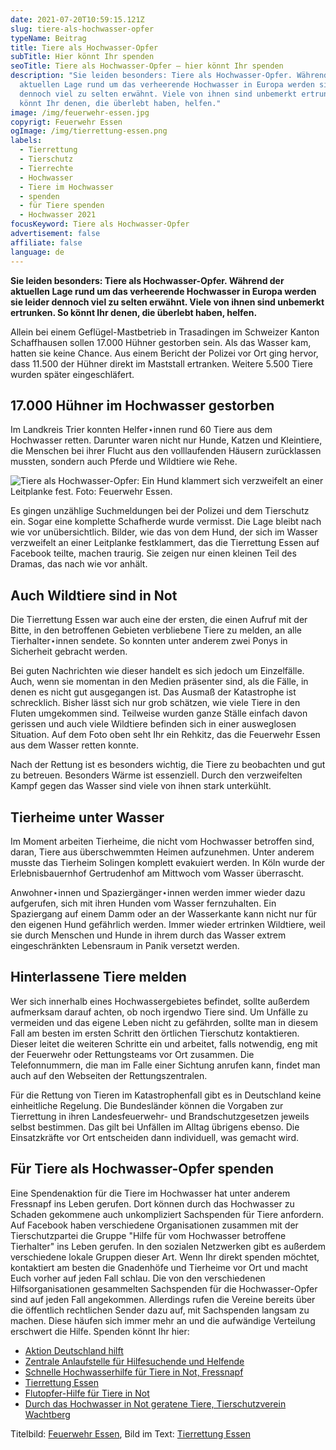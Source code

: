 ```yaml
---
date: 2021-07-20T10:59:15.121Z
slug: tiere-als-hochwasser-opfer
typeName: Beitrag
title: Tiere als Hochwasser-Opfer
subTitle: Hier könnt Ihr spenden
seoTitle: Tiere als Hochwasser-Opfer – hier könnt Ihr spenden
description: "Sie leiden besonders: Tiere als Hochwasser-Opfer. Während der
  aktuellen Lage rund um das verheerende Hochwasser in Europa werden sie leider
  dennoch viel zu selten erwähnt. Viele von ihnen sind unbemerkt ertrunken. So
  könnt Ihr denen, die überlebt haben, helfen."
image: /img/feuerwehr-essen.jpg
copyrigt: Feuerwehr Essen
ogImage: /img/tierrettung-essen.png
labels:
  - Tierrettung
  - Tierschutz
  - Tierrechte
  - Hochwasser
  - Tiere im Hochwasser
  - spenden
  - für Tiere spenden
  - Hochwasser 2021
focusKeyword: Tiere als Hochwasser-Opfer
advertisement: false
affiliate: false
language: de
---
```

**Sie leiden besonders: Tiere als Hochwasser-Opfer. Während der aktuellen Lage rund um das verheerende Hochwasser in Europa werden sie leider dennoch viel zu selten erwähnt. Viele von ihnen sind unbemerkt ertrunken. So könnt Ihr denen, die überlebt haben, helfen.**

Allein bei einem Geflügel-Mastbetrieb in Trasadingen im Schweizer Kanton Schaffhausen sollen 17.000 Hühner gestorben sein. Als das Wasser kam, hatten sie keine Chance. Aus einem Bericht der Polizei vor Ort ging hervor, dass 11.500 der Hühner direkt im Maststall ertranken. Weitere 5.500 Tiere wurden später eingeschläfert. 

## 17.000 Hühner im Hochwasser gestorben

Im Landkreis Trier konnten Helfer⋆innen rund 60 Tiere aus dem Hochwasser retten. Darunter waren nicht nur Hunde, Katzen und Kleintiere, die Menschen bei ihrer Flucht aus den volllaufenden Häusern zurücklassen mussten, sondern auch Pferde und Wildtiere wie Rehe. 

![Tiere als Hochwasser-Opfer: Ein Hund klammert sich verzweifelt an einer Leitplanke fest. Foto: Feuerwehr Essen.](/img/tierrettung-essen.jpg "Tiere als Hochwasser-Opfer: Ein Hund klammert sich verzweifelt an einer Leitplanke fest. Foto: Feuerwehr Essen.")

Es gingen unzählige Suchmeldungen bei der Polizei und dem Tierschutz ein. Sogar eine komplette Schafherde wurde vermisst. Die Lage bleibt nach wie vor unübersichtlich. Bilder, wie das von dem Hund, der sich im Wasser verzweifelt an einer Leitplanke festklammert, das die Tierrettung Essen auf Facebook teilte, machen traurig. Sie zeigen nur einen kleinen Teil des Dramas, das nach wie vor anhält.

## Auch Wildtiere sind in Not

Die Tierrettung Essen war auch eine der ersten, die einen Aufruf mit der Bitte, in den betroffenen Gebieten verbliebene Tiere zu melden, an alle Tierhalter⋆innen sendete. So konnten unter anderem zwei Ponys in Sicherheit gebracht werden.

Bei guten Nachrichten wie dieser handelt es sich jedoch um Einzelfälle. Auch, wenn sie momentan in den Medien präsenter sind, als die Fälle, in denen es nicht gut ausgegangen ist. Das Ausmaß der Katastrophe ist schrecklich. Bisher lässt sich nur grob schätzen, wie viele Tiere in den Fluten umgekommen sind. Teilweise wurden ganze Ställe einfach davon gerissen und auch viele Wildtiere befinden sich in einer ausweglosen Situation. Auf dem Foto oben seht Ihr ein Rehkitz, das die Feuerwehr Essen aus dem Wasser retten konnte. 

Nach der Rettung ist es besonders wichtig, die Tiere zu beobachten und gut zu betreuen. Besonders Wärme ist essenziell. Durch den verzweifelten Kampf gegen das Wasser sind viele von ihnen stark unterkühlt.

## Tierheime unter Wasser

Im Moment arbeiten Tierheime, die nicht vom Hochwasser betroffen sind, daran, Tiere aus überschwemmten Heimen aufzunehmen. Unter anderem musste das Tierheim Solingen komplett evakuiert werden. In Köln wurde der Erlebnisbauernhof Gertrudenhof am Mittwoch vom Wasser überrascht.

Anwohner⋆innen und Spaziergänger⋆innen werden immer wieder dazu aufgerufen, sich mit ihren Hunden vom Wasser fernzuhalten. Ein Spaziergang auf einem Damm oder an der Wasserkante kann nicht nur für den eigenen Hund gefährlich werden. Immer wieder ertrinken Wildtiere, weil sie durch Menschen und Hunde in ihrem durch das Wasser extrem eingeschränkten Lebensraum in Panik versetzt werden.

## Hinterlassene Tiere melden

Wer sich innerhalb eines Hochwassergebietes befindet, sollte außerdem aufmerksam darauf achten, ob noch irgendwo Tiere sind. Um Unfälle zu vermeiden und das eigene Leben nicht zu gefährden, sollte man in diesem Fall am besten im ersten Schritt den örtlichen Tierschutz kontaktieren. Dieser leitet die weiteren Schritte ein und arbeitet, falls notwendig, eng mit der Feuerwehr oder Rettungsteams vor Ort zusammen. Die Telefonnummern, die man im Falle einer Sichtung anrufen kann, findet man auch auf den Webseiten der Rettungszentralen.

Für die Rettung von Tieren im Katastrophenfall gibt es in Deutschland keine einheitliche Regelung. Die Bundesländer können die Vorgaben zur Tierrettung in ihren Landesfeuerwehr- und Brandschutzgesetzen jeweils selbst bestimmen. Das gilt bei Unfällen im Alltag übrigens ebenso. Die Einsatzkräfte vor Ort entscheiden dann individuell, was gemacht wird.

## Für Tiere als Hochwasser-Opfer spenden

Eine Spendenaktion für die Tiere im Hochwasser hat unter anderem Fressnapf ins Leben gerufen. Dort können durch das Hochwasser zu Schaden gekommene auch unkompliziert Sachspenden für Tiere anfordern. Auf Facebook haben verschiedene Organisationen zusammen mit der Tierschutzpartei die Gruppe "Hilfe für vom Hochwasser betroffene Tierhalter" ins Leben gerufen. In den sozialen Netzwerken gibt es außerdem verschiedene lokale Gruppen dieser Art. Wenn Ihr direkt spenden möchtet, kontaktiert am besten die Gnadenhöfe und Tierheime vor Ort und macht Euch vorher auf jeden Fall schlau. Die von den verschiedenen Hilfsorganisationen gesammelten Sachspenden für die Hochwasser-Opfer sind auf jeden Fall angekommen. Allerdings rufen die Vereine bereits über die öffentlich rechtlichen Sender dazu auf, mit Sachspenden langsam zu machen. Diese häufen sich immer mehr an und die aufwändige Verteilung erschwert die Hilfe.  Spenden könnt Ihr hier:

* [Aktion Deutschland hilft](https://www.aktion-deutschland-hilft.de/de/lp-hochwasser-deutschland/)
* [Zentrale Anlaufstelle für Hilfesuchende und Helfende](https://hochwasserhilfe-navi.de/)
* [Schnelle Hochwasserhilfe für Tiere in Not, Fressnapf](https://www.betterplace.org/de/fundraising-events/38319-schnelle-hochwasserhilfe-fuer-tierheime-in-not)
* [Tierrettung Essen](http://www.tierrettung-essen.de/4773.html)
* [Flutopfer-Hilfe für Tiere in Not](https://www.betterplace.org/de/projects/97695-flutopfer-hilfe-fuer-tiere-in-not)
* [Durch das Hochwasser in Not geratene Tiere, Tierschutzverein Wachtberg](https://www.betterplace.org/de/projects/85702-spendenaufruf-hochwasser-in-not-geratene-tiere-tierschutzverein-wachtberg)

Titelbild: [Feuerwehr Essen](https://www.feuerwehr-essen.com/), Bild im Text: [Tierrettung Essen](http://www.tierrettung-essen.de/4773.html)